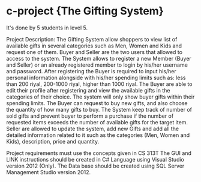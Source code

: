 # c-project {The Gifting System}
It's done by 5 students in level 5.

Project Description:
The Gifting System allow shoppers to view list of available gifts in several categories such as Men,
Women and Kids and request one of them.
Buyer and Seller are the two users that allowed to access to the system.
The System allows to register a new Member (Buyer and Seller) or an already registered member to login
by his/her username and password.
After registering the Buyer is required to input his/her personal information alongside with his/her spending
limits such as: less than 200 riyal, 200-1000 riyal, higher than 1000 riyal.
The Buyer are able to edit their profile after registering and view the available gifts in the categories of their
choice. The system will only show buyer gifts within their spending limits.
The Buyer can request to buy new gifts, and also choose the quantity of how many gifts to buy.
The System keep track of number of sold gifts and prevent buyer to perform a purchase if the number of
requested items exceeds the number of available gifts for the target item.
Seller are allowed to update the system, add new Gifts and add all the detailed information related to it such as
the categories (Men, Women and Kids), description, price and quantity. 

Project requirements
 must use the concepts given in CS 313T
The GUI and LINK instructions should be created in C# Language using Visual Studio version 2012 (Only).
The Data base should be created using SQL Server Management Studio version 2012.




